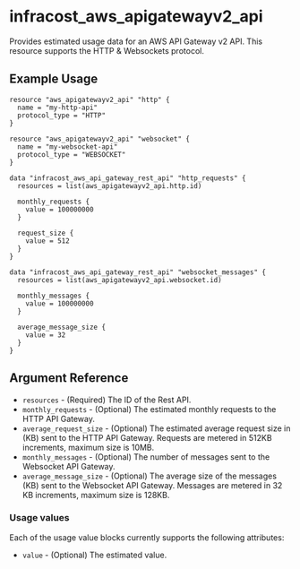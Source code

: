 # infracost_aws_apigatewayv2_api

Provides estimated usage data for an AWS API Gateway v2 API. This resource supports the HTTP & Websockets protocol.

## Example Usage

```hcl
resource "aws_apigatewayv2_api" "http" {
  name = "my-http-api"
  protocol_type = "HTTP"
}

resource "aws_apigatewayv2_api" "websocket" {
  name = "my-websocket-api"
  protocol_type = "WEBSOCKET"
}

data "infracost_aws_api_gateway_rest_api" "http_requests" {
  resources = list(aws_apigatewayv2_api.http.id)

  monthly_requests {
    value = 100000000
  }

  request_size {
    value = 512
  }
}

data "infracost_aws_api_gateway_rest_api" "websocket_messages" {
  resources = list(aws_apigatewayv2_api.websocket.id)

  monthly_messages {
    value = 100000000
  }

  average_message_size {
    value = 32
  }
}

```

## Argument Reference

* `resources` - (Required) The ID of the Rest API.
* `monthly_requests` - (Optional) The estimated monthly requests to the HTTP API Gateway.
* `average_request_size` - (Optional) The estimated average request size in (KB) sent to the HTTP API Gateway. Requests are metered in 512KB increments, maximum size is 10MB.
* `monthly_messages` - (Optional) The number of messages sent to the Websocket API Gateway.
* `average_message_size` - (Optional) The average size of the messages (KB) sent to the Websocket API Gateway. Messages are metered in 32 KB increments, maximum size is 128KB.

### Usage values

Each of the usage value blocks currently supports the following attributes:
* `value` - (Optional) The estimated value.

